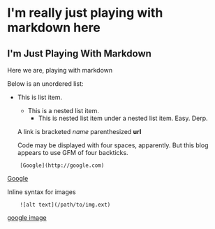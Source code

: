 <h1>I'm really just playing with markdown here</h1>

I'm Just Playing With Markdown
---

Here we are, playing with markdown 

Below is an unordered list: 

  * This is list item.
     * This is a nested list item.
       * This is nested list item under a nested list item. Easy. Derp.

    A link is bracketed _name_ parenthesized **url**

    Code may be displayed with four spaces, apparently. But this blog appears to use GFM of four backticks.


````
    [Google](http://google.com)
````

[Google](http://google.com)
  
Inline syntax for images 

```` 
    ![alt text](/path/to/img.ext)
````
[google image](https://www.google.com/images/srpr/logo11w.png)





